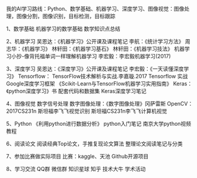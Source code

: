 我的AI学习路线：Python、数学基础、机器学习、深度学习、图像视觉：图像处理，图像分割，图像识别，目标检测，目标跟踪

1、数学基础
	机器学习的数学基础
	数学知识点总结

2、机器学习
	吴恩达：《机器学习》公开课及课程笔记
	李航：《统计学习方法》
	周志华：《机器学习》
	林轩田：《机器学习基石》
	林轩田：《机器学习技法》
	机器学习小抄-像背托福单词一样理解机器学习
	李宏毅：李宏毅机器学习(2017)

3、深度学习
	吴恩达：《深度学习》公开课及课程笔记
	李宏毅：《一天读懂深度学习》
	Tensorflow：
		TensorFlow技术解析与实战.李嘉璇.2017
		Tensorflow 实战Google深度学习框架
		《Scikit-Learn与TensorFlow机器学习实用指南》
	Keras：
		《python深度学习》书 配套代码和数据集
		Keras深度学习笔记

4、图像视觉
	数字信号处理
	数字图像处理：《数字图像处理》冈萨雷斯
	OpenCV：
		2017CS231n 斯坦福李飞飞视觉识别
		斯坦福CS231n李飞飞计算机视觉

5、Python
	《利用python进行数据分析》
	python入门笔记
	南京大学python视频教程

6、阅读论文
	阅读经典Top论文，手推复现论文算法
	整理论文阅读笔记与分类
	
7、参加比赛做实际项目
	比赛：kaggle、天池
	Github开源项目

8、学习交流
	QQ群
	微信群
	知识星球
	知乎
	技术大牛
	学术活动
